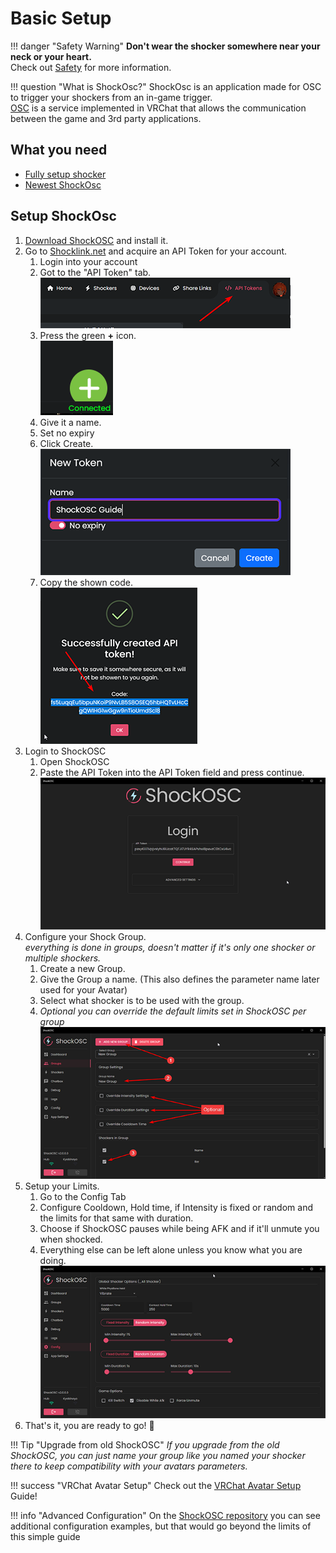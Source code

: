 # Basic Setup

!!! danger "Safety Warning"
    **Don't wear the shocker somewhere near your neck or your heart.**  
    Check out [Safety](../safety/safety-rules.md) for more information.  

!!! question "What is ShockOsc?"
    ShockOsc is an application made for OSC to trigger your shockers from an in-game trigger.  
    [OSC](https://docs.vrchat.com/docs/osc-overview) is a service implemented in VRChat that allows the communication between the game and 3rd party applications.   

## What you need

- [Fully setup shocker](openshock-first-setup.md)
- [Newest ShockOsc](https://github.com/OpenShock/ShockOsc/releases)

## Setup ShockOsc
1. [Download ShockOSC](https://github.com/OpenShock/ShockOsc/releases) and install it. 
2. Go to [Shocklink.net](https://shocklink.net/) and acquire an API Token for your account.
    1. Login into your account
    2. Got to the "API Token" tab.  
    ![Find API Tokens](../static/guides/shockosc/finds_apitokens.png)  
    3. Press the green **+** icon.  
    ![Green +](../static/guides/shockosc/green_plus.png)  
    4. Give it a name.
    5. Set no expiry
    6. Click Create.  
    ![Create Token](../static/guides/shockosc/create_APIToken.png)  
    7. Copy the shown code.  
    ![Copy Token](../static/guides/shockosc/API_Token.png)  
3. Login to ShockOSC
    1. Open ShockOSC
    2. Paste the API Token into the API Token field and press continue.
    ![LogIn](../static/guides/shockosc/NewShockOSC-LogIn.png)
4. Configure your Shock Group.  
*everything is done in groups, doesn't matter if it's only one shocker or multiple shockers.*  
    1. Create a new Group.
    2. Give the Group a name. (This also defines the parameter name later used for your Avatar)  
    3. Select what shocker is to be used with the group.  
    4. *Optional you can override the default limits set in ShockOSC per group*
    ![Group Setup](../static/guides/shockosc/NewShockOSC-GroupSetup.png)  
5. Setup your Limits.
    1. Go to the Config Tab
    2. Configure Cooldown, Hold time, if Intensity is fixed or random and the limits for that same with duration.
    3. Choose if ShockOSC pauses while being AFK and if it'll unmute you when shocked.
    4. Everything else can be left alone unless you know what you are doing.  
    ![Config](../static/guides/shockosc/NewShockOSC_Config.png)
6. That's it, you are ready to go! 🎉 

!!! Tip "Upgrade from old ShockOSC"
    *If you upgrade from the old ShockOSC, you can just name your group like you named your shocker there to keep compatibility with your avatars parameters.*  
    
!!! success "VRChat Avatar Setup"
    Check out the [VRChat Avatar Setup](shockosc-avatar-setup.md) Guide!  

!!! info "Advanced Configuration"
    On the [ShockOSC repository](https://github.com/OpenShock/ShockOsc) you can see additional configuration examples, but that would go beyond the limits of this simple guide
